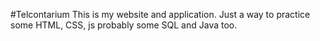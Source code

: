 #Telcontarium
This is my website and application. Just a way to practice some HTML, CSS, js probably some SQL and Java too.